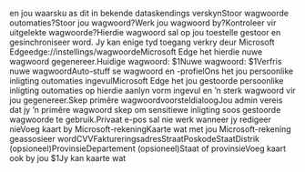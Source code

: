 en jou waarsku as dit in bekende dataskendings verskynStoor wagwoorde outomaties?Stoor jou wagwoord?Werk jou wagwoord by?Kontroleer vir uitgelekte wagwoorde?Hierdie wagwoord sal op jou toestelle gestoor en gesinchroniseer word. Jy kan enige tyd toegang verkry deur Microsoft Edgeedge://instellings/wagwoordeMicrosoft Edge het hierdie nuwe wagwoord gegenereer.Huidige wagwoord: $1Nuwe wagwoord: $1Verfris nuwe wagwoordAuto-stuff se wagwoord en -profielOns het jou persoonlike inligting outomaties ingevulMicrosoft Edge het jou gestoorde persoonlike inligting outomaties op hierdie aanlyn vorm ingevul en ’n sterk wagwoord vir jou gegenereer.Skep primêre wagwoordvoorsteldialoogJou admin vereis dat jy ’n primêre wagwoord skep om sensitiewe inligting soos gestoorde wagwoorde te gebruik.Privaat e-pos sal nie werk wanneer jy redigeer nieVoeg kaart by Microsoft-rekeningKaarte wat met jou Microsoft-rekening geassosieer wordCVVFaktureringsadresStraatPoskodeStaatDistrik (opsioneel)ProvinsieDepartement (opsioneel)Staat of provinsieVoeg kaart ook by jou $1Jy kan kaarte wat